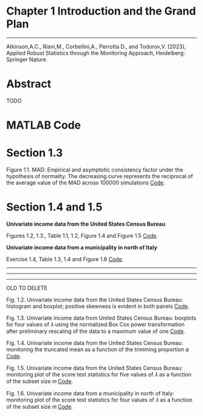 
# Chapter 1 Introduction and the Grand Plan


---
Atkinson,A.C., Riani,M., Corbellini,A., Perrotta D., and Todorov,V. (2023), Applied Robust Statistics through the Monitoring Approach, Heidelberg: Springer Nature.

# Abstract
TODO

# MATLAB Code



# Section 1.3 

Figure 1.1. MAD: Empirical and asymptotic consistency factor under the hypothesis of normality.
The decreasing curve represents the reciprocal of the average value of the MAD across 100000
simulations 
[Code](https://github.com/UniprJRC/FigMonitoringBook/blob/main/cap1/MADsmallsample.m).


# Section 1.4 and 1.5

 **Univariate income data from the United States Census Bureau**

Figures 1.2, 1.3., Table 1.1, 1.2,  Figure 1.4 and Figure 1.5
 [Code](https://github.com/UniprJRC/FigMonitoringBook/blob/main/cap1/Income1main.m).

 **Univariate income data from a municipality in north of Italy**


 Exercise 1.4, Table 1.3, 1.4 and Figure 1.6 
 [Code](https://github.com/UniprJRC/FigMonitoringBook/blob/main/cap1/Income2main.m).



-----------------

------------

---------------------------

 OLD TO DELETE 

Fig. 1.2. Univariate income data from the United States Census Bureau: histogram and boxplot;
positive skewness is evident in both panels  [Code](https://github.com/UniprJRC/FSDApapers/blob/main/ARC2021/ChenLockhartStephensFigures.m).

Fig. 1.3. Univariate income data from United States Census Bureau: boxplots for four values of 𝜆
using the normalized Box Cox power transformation after preliminary rescaling of the data to a
maximum value of one [Code](https://github.com/UniprJRC/FSDApapers/blob/main/ARC2021/JohnDraperFigures.m).

Fig. 1.4. Univariate income data from the United States Census Bureau: monitoring the truncated
mean as a function of the trimming proportion 𝛼 [Code](https://github.com/UniprJRC/FSDApapers/blob/main/ARC2021/PoisonDataFigures.m).

Fig. 1.5. Univariate income data from the United States Census Bureau: monitoring plot of the
score test statistics for five values of 𝜆 as a function of the subset size 𝑚 [Code](https://github.com/UniprJRC/FSDApapers/blob/main/ARC2021/PoisonDataFigures.m).

Fig. 1.6. Univariate income data from a municipality in north of Italy: monitoring plot of the score
test statistics for four values of 𝜆 as a function of the subset size 𝑚 [Code](https://github.com/UniprJRC/FSDApapers/blob/main/ARC2021/PoisonDataFigures.m).






